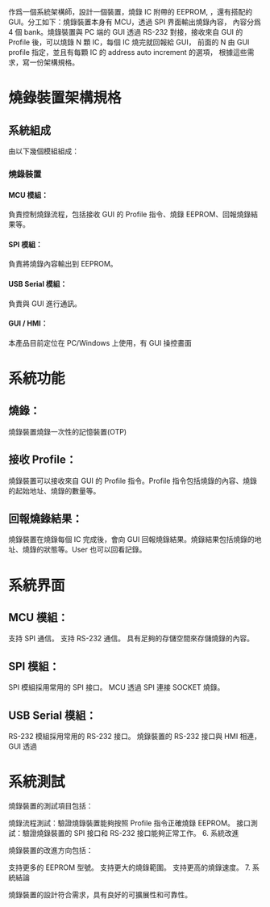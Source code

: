 作爲一個系統架構師，設計一個裝置，燒錄 IC 附帶的 EEPROM, ，還有搭配的 GUI。分工如下：燒錄裝置本身有 MCU，透過 SPI 界面輸出燒錄內容， 內容分爲 4 個 bank。燒錄裝置與 PC 端的 GUI 透過 RS-232 對接，接收來自 GUI 的 Profile 後，可以燒錄 N 顆 IC，每個 IC 燒完就回報給 GUI， 前面的 N 由 GUI profile 指定，並且有每顆 IC 的 address auto increment 的選項， 根據這些需求，寫一份架構規格。


# 燒錄裝置架構規格

## 系統組成
由以下幾個模組組成：
### 燒錄裝置

#### MCU 模組：
負責控制燒錄流程，包括接收 GUI 的 Profile 指令、燒錄 EEPROM、回報燒錄結果等。
#### SPI 模組：
負責將燒錄內容輸出到 EEPROM。
#### USB Serial 模組：
負責與 GUI 進行通訊。
#### GUI / HMI：
本產品目前定位在 PC/Windows 上使用，有 GUI 操控畫面

# 系統功能
## 燒錄：
燒錄裝置燒錄一次性的記憶裝置(OTP)
## 接收 Profile：
燒錄裝置可以接收來自 GUI 的 Profile 指令。Profile 指令包括燒錄的內容、燒錄的起始地址、燒錄的數量等。
## 回報燒錄結果：
燒錄裝置在燒錄每個 IC 完成後，會向 GUI 回報燒錄結果。燒錄結果包括燒錄的地址、燒錄的狀態等。User 也可以回看記錄。

# 系統界面
## MCU 模組：
支持 SPI 通信。
支持 RS-232 通信。
具有足夠的存儲空間來存儲燒錄的內容。

## SPI 模組：
SPI 模組採用常用的 SPI 接口。
MCU 透過 SPI 連接 SOCKET 燒錄。

## USB Serial 模組：
RS-232 模組採用常用的 RS-232 接口。
燒錄裝置的 RS-232 接口與 HMI 相連， GUI 透過
	
# 系統測試

燒錄裝置的測試項目包括：

燒錄流程測試：驗證燒錄裝置能夠按照 Profile 指令正確燒錄 EEPROM。
接口測試：驗證燒錄裝置的 SPI 接口和 RS-232 接口能夠正常工作。
6. 系統改進

燒錄裝置的改進方向包括：

支持更多的 EEPROM 型號。
支持更大的燒錄範圍。
支持更高的燒錄速度。
7. 系統結論

燒錄裝置的設計符合需求，具有良好的可擴展性和可靠性。